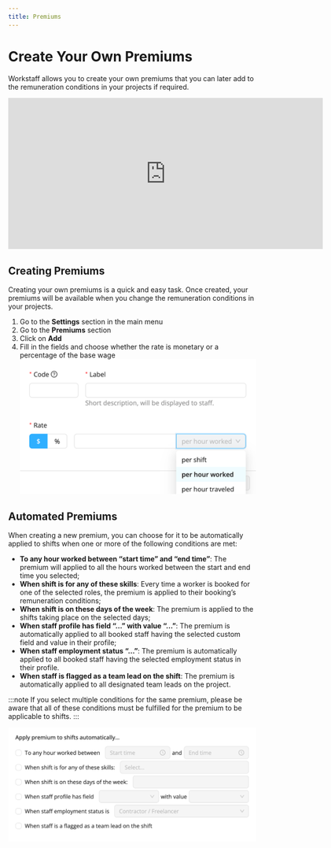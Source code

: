 ```yaml
---
title: Premiums
---
```


# Create Your Own Premiums 

Workstaff allows you to create your own premiums that you can later add to the remuneration conditions in your projects if required.

<iframe width="640" height="307" src="https://www.loom.com/embed/810321ab75c74f629e88648cd95e78d1" frameborder="0" webkitallowfullscreen mozallowfullscreen allowfullscreen></iframe>

## Creating Premiums
Creating your own premiums is a quick and easy task. Once created, your premiums will be available when you change the remuneration conditions in your projects.
1. Go to the **Settings** section in the main menu
2. Go to the **Premiums** section
3. Click on **Add**
4. Fill in the fields and choose whether the rate is monetary or a percentage of the base wage
![Premiums.png](Images/Premiums.png)

## Automated Premiums 

When creating a new premium, you can choose for it to be automatically applied to shifts when one or more of the following conditions are met:

- **To any hour worked between “start time” and “end time”**: The premium will applied to all the hours worked between the start and end time you selected;
- **When shift is for any of these skills**: Every time a worker is booked for one of the selected roles, the premium is applied to their booking’s remuneration conditions;
- **When shift is on these days of the week**: The premium is applied to the shifts taking place on the selected days;
- **When staff profile has field “…” with value “…”**: The premium is automatically applied to all booked staff having the selected custom field and value in their profile;
- **When staff employment status “…”**: The premium is automatically applied to all booked staff having the selected employment status in their profile.
- **When staff is flagged as a team lead on the shift**: The premium is automatically applied to all designated team leads on the project. 

:::note
If you select multiple conditions for the same premium, please be aware that all of these conditions must be fulfilled for the premium to be applicable to shifts.
:::

![Automated premium](Images/automated-premium.png)